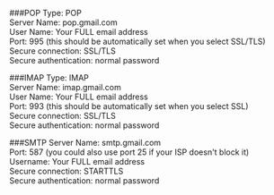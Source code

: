 ###POP
Type: POP  
Server Name: pop.gmail.com  
User Name: Your FULL email address  
Port: 995 (this should be automatically set when you select SSL/TLS)  
Secure connection: SSL/TLS  
Secure authentication: normal password  
  
###IMAP
Type: IMAP  
Server Name: imap.gmail.com  
User Name: Your FULL email address  
Port: 993 (this should be automatically set when you select SSL)  
Secure connection: SSL/TLS  
Secure authentication: normal password  
  
###SMTP
Server Name: smtp.gmail.com  
Port: 587 (you could also use port 25 if your ISP doesn't block it)  
Username: Your FULL email address  
Secure connection: STARTTLS  
Secure authentication: normal password  
